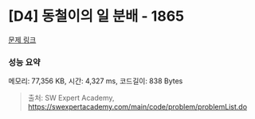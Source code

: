 # [D4] 동철이의 일 분배 - 1865 

[문제 링크](https://swexpertacademy.com/main/code/problem/problemDetail.do?contestProbId=AV5LuHfqDz8DFAXc) 

### 성능 요약

메모리: 77,356 KB, 시간: 4,327 ms, 코드길이: 838 Bytes



> 출처: SW Expert Academy, https://swexpertacademy.com/main/code/problem/problemList.do